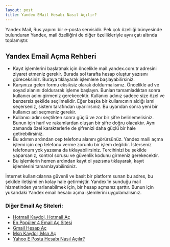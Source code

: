 ```yaml
---
layout: post
title: Yandex EMail Hesabı Nasıl Açılır?
---
```


Yandex Mail, Rus yapımı bir e-posta servisidir. Pek çok özelliği bünyesinde bulunduran Yandex, mail özelliğini de diğer özellikleriyle aynı çatı altında toplamıştır. 

<h2>Yandex Email Açma Rehberi</h2>
<ul>
<li>Kayıt işlemlerini başlatmak için öncelikle mail.yandex.com.tr adresini ziyaret etmeniz gerekir. Burada sol tarafta hesap oluştur yazısını göreceksiniz. Buraya tıklayarak işlemlere başlayabilirsiniz.</li>
<li>Karşınıza gelen formu eksiksiz olarak doldurmalısınız. Öncelikle ad ve soyad alanını doldurarak işleme başlayın. Bunları tamamladıktan sonra kullanıcı adını girmeniz gerekecektir. Kullanıcı adınız sadece size özel ve benzersiz şekilde seçilmelidir. Eğer başka bir kullanıcının aldığı ismi seçerseniz, sistem tarafından uyarılırsınız. Bu uyarıdan sonra yeni bir kullanıcı adı seçmeniz gerekir.</li>
<li>Kullanıcı adını seçtikten sonra güçlü ve zor bir şifre belirlemelisiniz. Bunun için harf ve rakamlardan oluşan bir şifre doğru olacaktır. Aynı zamanda özel karakterlerle de şifrenizi daha güçlü bir hale getirebilirsiniz. </li>
<li>Bu adımın ardından cep telefonu alanını görürsünüz. Yandex maili açma işlemi için cep telefonu verme zorunlu bir işlem değildir. İsterseniz telefonum yok yazısına da tıklayabilirsiniz. Tercihinizi bu şekilde yaparsanız, kontrol sorusu ve güvenlik kodunu girmeniz gerekecektir. </li>
<li>Bu işlemlerin hemen ardından kayıt ol yazısına tıklayarak, kayıt işlemlerini tamamlayabilirsiniz.</li>
</ul>

İnternet kullanıcılarına güvenli ve basit bir platform sunan bu adres, bu şekilde iletişimi en kolay hale getirmiştir. Yandex’in sunduğu mail hizmetinden yararlanabilmek için, bir hesap açmanız şarttır. Bunun için yukarıdaki Yandex email hesabı açma işlemlerini uygulamalısınız.

<h3>Diğer Email Aç Siteleri:</h3>
<ul>
<li><a href="http://mailhesabiac.xyz/hotmail-kaydol-hotmail-ac/">Hotmail Kaydol, Hotmail Aç</a></li>
<li><a href="http://mailhesabiac.xyz/email-ac/">En Popüler 4 Email Aç Sitesi</a></li>
<li><a href="http://mailhesabiac.xyz/gmail-hesap-ac/">Gmail Hesap Aç</a></li>
<li><a href="http://mailhesabiac.xyz/msn-kaydol-msn-ac/">Msn Kaydol, Msn Aç</a></li>
<li><a href="http://mailhesabiac.xyz/yahoo-mail-hesabi-nasil-acilir/">Yahoo E Posta Hesabı Nasıl Açılır?</a></li>
</ul>
